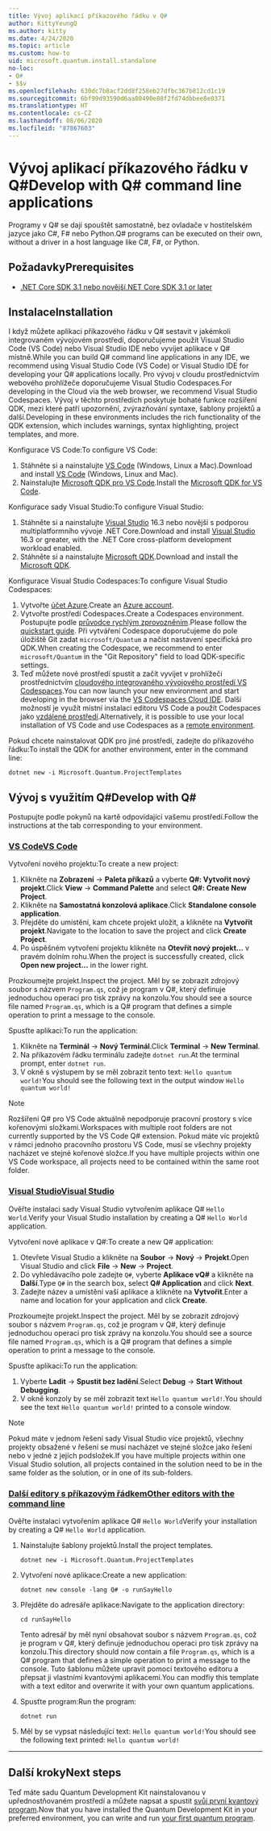 ```yaml
---
title: Vývoj aplikací příkazového řádku v Q#
author: KittyYeungQ
ms.author: kitty
ms.date: 4/24/2020
ms.topic: article
ms.custom: how-to
uid: microsoft.quantum.install.standalone
no-loc:
- Q#
- $$v
ms.openlocfilehash: 630dc7b8acf2dd8f258eb27dfbc367b812cd1c19
ms.sourcegitcommit: 6bf99d93590d6aa80490e88f2fd74dbbee8e0371
ms.translationtype: HT
ms.contentlocale: cs-CZ
ms.lasthandoff: 08/06/2020
ms.locfileid: "87867603"
---
```

# <a name="develop-with-no-locq-command-line-applications"></a><span data-ttu-id="aeb99-102">Vývoj aplikací příkazového řádku v Q#</span><span class="sxs-lookup"><span data-stu-id="aeb99-102">Develop with Q# command line applications</span></span>

<span data-ttu-id="aeb99-103">Programy v Q# se dají spouštět samostatně, bez ovladače v hostitelském jazyce jako C#, F# nebo Python.</span><span class="sxs-lookup"><span data-stu-id="aeb99-103">Q# programs can be executed on their own, without a driver in a host language like C#, F#, or Python.</span></span>

## <a name="prerequisites"></a><span data-ttu-id="aeb99-104">Požadavky</span><span class="sxs-lookup"><span data-stu-id="aeb99-104">Prerequisites</span></span>

- [<span data-ttu-id="aeb99-105">.NET Core SDK 3.1 nebo novější</span><span class="sxs-lookup"><span data-stu-id="aeb99-105">.NET Core SDK 3.1 or later</span></span>](https://www.microsoft.com/net/download)

## <a name="installation"></a><span data-ttu-id="aeb99-106">Instalace</span><span class="sxs-lookup"><span data-stu-id="aeb99-106">Installation</span></span>

<span data-ttu-id="aeb99-107">I když můžete aplikaci příkazového řádku v Q# sestavit v jakémkoli integrovaném vývojovém prostředí, doporučujeme použít Visual Studio Code (VS Code) nebo Visual Studio IDE nebo vyvíjet aplikace v Q# místně.</span><span class="sxs-lookup"><span data-stu-id="aeb99-107">While you can build Q# command line applications in any IDE, we recommend using Visual Studio Code (VS Code) or Visual Studio IDE for developing your Q# applications locally.</span></span> <span data-ttu-id="aeb99-108">Pro vývoj v cloudu prostřednictvím webového prohlížeče doporučujeme Visual Studio Codespaces.</span><span class="sxs-lookup"><span data-stu-id="aeb99-108">For developing in the Cloud via the web browser, we recommend Visual Studio Codespaces.</span></span> <span data-ttu-id="aeb99-109">Vývoj v těchto prostředích poskytuje bohaté funkce rozšíření QDK, mezi které patří upozornění, zvýrazňování syntaxe, šablony projektů a další.</span><span class="sxs-lookup"><span data-stu-id="aeb99-109">Developing in these environments includes the rich functionality of the QDK extension, which includes warnings, syntax highlighting, project templates, and more.</span></span> 

<span data-ttu-id="aeb99-110">Konfigurace VS Code:</span><span class="sxs-lookup"><span data-stu-id="aeb99-110">To configure VS Code:</span></span>

1. <span data-ttu-id="aeb99-111">Stáhněte si a nainstalujte [VS Code](https://code.visualstudio.com/download) (Windows, Linux a Mac).</span><span class="sxs-lookup"><span data-stu-id="aeb99-111">Download and install [VS Code](https://code.visualstudio.com/download) (Windows, Linux and Mac).</span></span>
2. <span data-ttu-id="aeb99-112">Nainstalujte [Microsoft QDK pro VS Code](https://marketplace.visualstudio.com/items?itemName=quantum.quantum-devkit-vscode).</span><span class="sxs-lookup"><span data-stu-id="aeb99-112">Install the [Microsoft QDK for VS Code](https://marketplace.visualstudio.com/items?itemName=quantum.quantum-devkit-vscode).</span></span>

<span data-ttu-id="aeb99-113">Konfigurace sady Visual Studio:</span><span class="sxs-lookup"><span data-stu-id="aeb99-113">To configure Visual Studio:</span></span>

1. <span data-ttu-id="aeb99-114">Stáhněte si a nainstalujte [Visual Studio](https://visualstudio.microsoft.com/downloads/) 16.3 nebo novější s podporou multiplatformního vývoje .NET Core.</span><span class="sxs-lookup"><span data-stu-id="aeb99-114">Download and install [Visual Studio](https://visualstudio.microsoft.com/downloads/) 16.3 or greater, with the .NET Core cross-platform development workload enabled.</span></span>
2. <span data-ttu-id="aeb99-115">Stáhněte si a nainstalujte [Microsoft QDK](https://marketplace.visualstudio.com/items?itemName=quantum.DevKit).</span><span class="sxs-lookup"><span data-stu-id="aeb99-115">Download and install the [Microsoft QDK](https://marketplace.visualstudio.com/items?itemName=quantum.DevKit).</span></span>

<span data-ttu-id="aeb99-116">Konfigurace Visual Studio Codespaces:</span><span class="sxs-lookup"><span data-stu-id="aeb99-116">To configure Visual Studio Codespaces:</span></span>

1. <span data-ttu-id="aeb99-117">Vytvořte [účet Azure](https://azure.microsoft.com/free/).</span><span class="sxs-lookup"><span data-stu-id="aeb99-117">Create an [Azure account](https://azure.microsoft.com/free/).</span></span>
2. <span data-ttu-id="aeb99-118">Vytvořte prostředí Codespaces.</span><span class="sxs-lookup"><span data-stu-id="aeb99-118">Create a Codespaces environment.</span></span> <span data-ttu-id="aeb99-119">Postupujte podle [průvodce rychlým zprovozněním](https://docs.microsoft.com/visualstudio/online/quickstarts/browser).</span><span class="sxs-lookup"><span data-stu-id="aeb99-119">Please follow the [quickstart guide](https://docs.microsoft.com/visualstudio/online/quickstarts/browser).</span></span> <span data-ttu-id="aeb99-120">Při vytváření Codespace doporučujeme do pole úložiště Git zadat `microsoft/Quantum` a načíst nastavení specifická pro QDK.</span><span class="sxs-lookup"><span data-stu-id="aeb99-120">When creating the Codespace, we recommend to enter `microsoft/Quantum` in the "Git Repository" field to load QDK-specific settings.</span></span>
3. <span data-ttu-id="aeb99-121">Teď můžete nové prostředí spustit a začít vyvíjet v prohlížeči prostřednictvím [cloudového integrovaného vývojového prostředí VS Codespaces](https://online.visualstudio.com/environments).</span><span class="sxs-lookup"><span data-stu-id="aeb99-121">You can now launch your new environment and start developing in the browser via the [VS Codespaces Cloud IDE](https://online.visualstudio.com/environments).</span></span> <span data-ttu-id="aeb99-122">Další možností je využít místní instalaci editoru VS Code a použít Codespaces jako [vzdálené prostředí](https://docs.microsoft.com/visualstudio/online/how-to/vscode).</span><span class="sxs-lookup"><span data-stu-id="aeb99-122">Alternatively, it is possible to use your local installation of VS Code and use Codespaces as a [remote environment](https://docs.microsoft.com/visualstudio/online/how-to/vscode).</span></span>


<span data-ttu-id="aeb99-123">Pokud chcete nainstalovat QDK pro jiné prostředí, zadejte do příkazového řádku:</span><span class="sxs-lookup"><span data-stu-id="aeb99-123">To install the QDK for another environment, enter in the command line:</span></span>

```dotnetcli
dotnet new -i Microsoft.Quantum.ProjectTemplates
```

## <a name="develop-with-no-locq"></a><span data-ttu-id="aeb99-124">Vývoj s využitím Q#</span><span class="sxs-lookup"><span data-stu-id="aeb99-124">Develop with Q#</span></span>

<span data-ttu-id="aeb99-125">Postupujte podle pokynů na kartě odpovídající vašemu prostředí.</span><span class="sxs-lookup"><span data-stu-id="aeb99-125">Follow the instructions at the tab corresponding to your environment.</span></span>

### <a name="vs-code"></a>[<span data-ttu-id="aeb99-126">VS Code</span><span class="sxs-lookup"><span data-stu-id="aeb99-126">VS Code</span></span>](#tab/tabid-vscode)

<span data-ttu-id="aeb99-127">Vytvoření nového projektu:</span><span class="sxs-lookup"><span data-stu-id="aeb99-127">To create a new project:</span></span>

1. <span data-ttu-id="aeb99-128">Klikněte na **Zobrazení** -> **Paleta příkazů** a vyberte **Q#: Vytvořit nový projekt**.</span><span class="sxs-lookup"><span data-stu-id="aeb99-128">Click **View** -> **Command Palette** and select **Q#: Create New Project**.</span></span>
2. <span data-ttu-id="aeb99-129">Klikněte na **Samostatná konzolová aplikace**.</span><span class="sxs-lookup"><span data-stu-id="aeb99-129">Click **Standalone console application**.</span></span>
3. <span data-ttu-id="aeb99-130">Přejděte do umístění, kam chcete projekt uložit, a klikněte na **Vytvořit projekt**.</span><span class="sxs-lookup"><span data-stu-id="aeb99-130">Navigate to the location to save the project and click **Create Project**.</span></span>
4. <span data-ttu-id="aeb99-131">Po úspěšném vytvoření projektu klikněte na **Otevřít nový projekt...** v pravém dolním rohu.</span><span class="sxs-lookup"><span data-stu-id="aeb99-131">When the project is successfully created, click **Open new project...** in the lower right.</span></span>
        
<span data-ttu-id="aeb99-132">Prozkoumejte projekt.</span><span class="sxs-lookup"><span data-stu-id="aeb99-132">Inspect the project.</span></span> <span data-ttu-id="aeb99-133">Měl by se zobrazit zdrojový soubor s názvem `Program.qs`, což je program v Q#, který definuje jednoduchou operaci pro tisk zprávy na konzolu.</span><span class="sxs-lookup"><span data-stu-id="aeb99-133">You should see a source file named `Program.qs`, which is a Q# program that defines a simple operation to print a message to the console.</span></span>

<span data-ttu-id="aeb99-134">Spusťte aplikaci:</span><span class="sxs-lookup"><span data-stu-id="aeb99-134">To run the application:</span></span>
1. <span data-ttu-id="aeb99-135">Klikněte na **Terminál** -> **Nový Terminál**.</span><span class="sxs-lookup"><span data-stu-id="aeb99-135">Click **Terminal** -> **New Terminal**.</span></span>
2. <span data-ttu-id="aeb99-136">Na příkazovém řádku terminálu zadejte `dotnet run`.</span><span class="sxs-lookup"><span data-stu-id="aeb99-136">At the terminal prompt, enter `dotnet run`.</span></span>
3. <span data-ttu-id="aeb99-137">V okně s výstupem by se měl zobrazit tento text: `Hello quantum world!`</span><span class="sxs-lookup"><span data-stu-id="aeb99-137">You should see the following text in the output window `Hello quantum world!`</span></span>


> [!NOTE]
> <span data-ttu-id="aeb99-138">Rozšíření Q# pro VS Code aktuálně nepodporuje pracovní prostory s více kořenovými složkami.</span><span class="sxs-lookup"><span data-stu-id="aeb99-138">Workspaces with multiple root folders are not currently supported by the VS Code Q# extension.</span></span> <span data-ttu-id="aeb99-139">Pokud máte víc projektů v rámci jednoho pracovního prostoru VS Code, musí se všechny projekty nacházet ve stejné kořenové složce.</span><span class="sxs-lookup"><span data-stu-id="aeb99-139">If you have multiple projects within one VS Code workspace, all projects need to be contained within the same root folder.</span></span>

### <a name="visual-studio"></a>[<span data-ttu-id="aeb99-140">Visual Studio</span><span class="sxs-lookup"><span data-stu-id="aeb99-140">Visual Studio</span></span>](#tab/tabid-vs)

<span data-ttu-id="aeb99-141">Ověřte instalaci sady Visual Studio vytvořením aplikace Q# `Hello World`.</span><span class="sxs-lookup"><span data-stu-id="aeb99-141">Verify your Visual Studio installation by creating a Q# `Hello World` application.</span></span>

<span data-ttu-id="aeb99-142">Vytvoření nové aplikace v Q#:</span><span class="sxs-lookup"><span data-stu-id="aeb99-142">To create a new Q# application:</span></span>
1. <span data-ttu-id="aeb99-143">Otevřete Visual Studio a klikněte na **Soubor** -> **Nový** -> **Projekt**.</span><span class="sxs-lookup"><span data-stu-id="aeb99-143">Open Visual Studio and click **File** -> **New** -> **Project**.</span></span>
2. <span data-ttu-id="aeb99-144">Do vyhledávacího pole zadejte `Q#`, vyberte **Aplikace vQ#** a klikněte na **Další**.</span><span class="sxs-lookup"><span data-stu-id="aeb99-144">Type `Q#` in the search box, select **Q# Application** and click **Next**.</span></span>
3. <span data-ttu-id="aeb99-145">Zadejte název a umístění vaší aplikace a klikněte na **Vytvořit**.</span><span class="sxs-lookup"><span data-stu-id="aeb99-145">Enter a name and location for your application and click **Create**.</span></span>


<span data-ttu-id="aeb99-146">Prozkoumejte projekt.</span><span class="sxs-lookup"><span data-stu-id="aeb99-146">Inspect the project.</span></span> <span data-ttu-id="aeb99-147">Měl by se zobrazit zdrojový soubor s názvem `Program.qs`, což je program v Q#, který definuje jednoduchou operaci pro tisk zprávy na konzolu.</span><span class="sxs-lookup"><span data-stu-id="aeb99-147">You should see a source file named `Program.qs`, which is a Q# program that defines a simple operation to print a message to the console.</span></span>

<span data-ttu-id="aeb99-148">Spusťte aplikaci:</span><span class="sxs-lookup"><span data-stu-id="aeb99-148">To run the application:</span></span>
1. <span data-ttu-id="aeb99-149">Vyberte **Ladit** -> **Spustit bez ladění**.</span><span class="sxs-lookup"><span data-stu-id="aeb99-149">Select **Debug** -> **Start Without Debugging**.</span></span>
2. <span data-ttu-id="aeb99-150">V okně konzoly by se měl zobrazit text `Hello quantum world!`.</span><span class="sxs-lookup"><span data-stu-id="aeb99-150">You should see the text `Hello quantum world!` printed to a console window.</span></span>

> [!NOTE]
> <span data-ttu-id="aeb99-151">Pokud máte v jednom řešení sady Visual Studio více projektů, všechny projekty obsažené v řešení se musí nacházet ve stejné složce jako řešení nebo v jedné z jejích podsložek.</span><span class="sxs-lookup"><span data-stu-id="aeb99-151">If you have multiple projects within one Visual Studio solution, all projects contained in the solution need to be in the same folder as the solution, or in one of its sub-folders.</span></span>  

### <a name="other-editors-with-the-command-line"></a>[<span data-ttu-id="aeb99-152">Další editory s příkazovým řádkem</span><span class="sxs-lookup"><span data-stu-id="aeb99-152">Other editors with the command line</span></span>](#tab/tabid-cmdline)

<span data-ttu-id="aeb99-153">Ověřte instalaci vytvořením aplikace Q# `Hello World`</span><span class="sxs-lookup"><span data-stu-id="aeb99-153">Verify your installation by creating a Q# `Hello World` application.</span></span>

1. <span data-ttu-id="aeb99-154">Nainstalujte šablony projektů.</span><span class="sxs-lookup"><span data-stu-id="aeb99-154">Install the project templates.</span></span>

    ```dotnetcli
    dotnet new -i Microsoft.Quantum.ProjectTemplates
    ```

1. <span data-ttu-id="aeb99-155">Vytvoření nové aplikace:</span><span class="sxs-lookup"><span data-stu-id="aeb99-155">Create a new application:</span></span>
    ```dotnetcli
    dotnet new console -lang Q# -o runSayHello
    ```

1. <span data-ttu-id="aeb99-156">Přejděte do adresáře aplikace:</span><span class="sxs-lookup"><span data-stu-id="aeb99-156">Navigate to the application directory:</span></span>
    ```dotnetcli
    cd runSayHello
    ```

    <span data-ttu-id="aeb99-157">Tento adresář by měl nyní obsahovat soubor s názvem `Program.qs`, což je program v Q#, který definuje jednoduchou operaci pro tisk zprávy na konzolu.</span><span class="sxs-lookup"><span data-stu-id="aeb99-157">This directory should now contain a file `Program.qs`, which is a Q# program that defines a simple operation to print a message to the console.</span></span> <span data-ttu-id="aeb99-158">Tuto šablonu můžete upravit pomocí textového editoru a přepsat ji vlastními kvantovými aplikacemi.</span><span class="sxs-lookup"><span data-stu-id="aeb99-158">You can modfiy this template with a text editor and overwrite it with your own quantum applications.</span></span> 

1. <span data-ttu-id="aeb99-159">Spusťte program:</span><span class="sxs-lookup"><span data-stu-id="aeb99-159">Run the program:</span></span>
    ```dotnetcli
    dotnet run
    ```

1. <span data-ttu-id="aeb99-160">Měl by se vypsat následující text: `Hello quantum world!`</span><span class="sxs-lookup"><span data-stu-id="aeb99-160">You should see the following text printed: `Hello quantum world!`</span></span>

***

## <a name="next-steps"></a><span data-ttu-id="aeb99-161">Další kroky</span><span class="sxs-lookup"><span data-stu-id="aeb99-161">Next steps</span></span>

<span data-ttu-id="aeb99-162">Teď máte sadu Quantum Development Kit nainstalovanou v upřednostňovaném prostředí a můžete napsat a spustit [svůj první kvantový program](xref:microsoft.quantum.quickstarts.qrng).</span><span class="sxs-lookup"><span data-stu-id="aeb99-162">Now that you have installed the Quantum Development Kit in your preferred environment, you can write and run [your first quantum program](xref:microsoft.quantum.quickstarts.qrng).</span></span>
